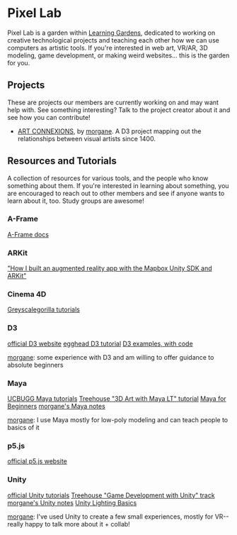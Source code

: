# Pixel Lab

Pixel Lab is a garden within [Learning Gardens](http://learning-gardens.co/), dedicated to working on creative technological projects and teaching each other how we can use computers as artistic tools. If you're interested in web art, VR/AR, 3D modeling, game development, or making weird websites... this is the garden for you.

## Projects

These are projects our members are currently working on and may want help with. See something interesting? Talk to the project creator about it and see how you can contribute!

- [ART CONNEXIONS](https://github.com/morgane/art-connexions), by [morgane](https://github.com/morgane). A D3 project mapping out the relationships between visual artists since 1400.

## Resources and Tutorials

A collection of resources for various tools, and the people who know something about them. If you're interested in learning about something, you are encouraged to reach out to other members and see if anyone wants to learn about it, too. Study groups are awesome!

### A-Frame

[A-Frame docs](https://aframe.io/docs/0.5.0/introduction/)

### ARKit

["How I built an augmented reality app with the Mapbox Unity SDK and ARKit"](https://www.mapbox.com/blog/mapbox-unity-plus-arkit/)

### Cinema 4D

[Greyscalegorilla tutorials](https://greyscalegorilla.com/tutorials/#all)

### D3

[official D3 website](https://d3js.org/)
[egghead D3 tutorial](https://egghead.io/technologies/d3)
[D3 examples, with code](https://bl.ocks.org/mbostock)

[morgane](https://github.com/morgane): some experience with D3 and am willing to offer guidance to absolute beginners

### Maya

[UCBUGG Maya tutorials](http://ucbugg.com/static/index.html#labsintroductiontomaya)
[Treehouse "3D Art with Maya LT" tutorial](https://teamtreehouse.com/library/3d-art-with-maya-lt)
[Maya for Beginners](https://robots.thoughtbot.com/maya-for-beginners)
[morgane's Maya notes](https://www.notion.so/Maya-e00953c27e8f477db6578ab1e268ca8e)

[morgane](https://github.com/morgane): I use Maya mostly for low-poly modeling and can teach people to basics of it

### p5.js

[official p5.js website](https://p5js.org/)

### Unity

[official Unity tutorials](https://unity3d.com/learn/tutorials)
[Treehouse "Game Development with Unity" track](https://teamtreehouse.com/tracks/beginner-game-development-with-unity)
[morgane's Unity notes](https://www.notion.so/Unity-7bd3c37c3a204aefb05572beb7838bc6)
[Unity Lighting Basics](https://robots.thoughtbot.com/unity-lighting-basics)

[morgane](https://github.com/morgane): I've used Unity to create a few small experiences, mostly for VR-- really happy to talk more about it + collab!
